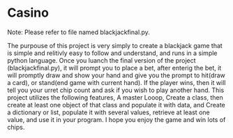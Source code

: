 # Casino
Note: Please refer to file named blackjackfinal.py.

The purpouse of this project is very simply to create a blackjack game that is simple and relitivly easy to follow and understand, and runs in a simple python language.
Once you luanch the final version of the project (blackjackfinal.py), it will prompt you to place a bet, after enterig the bet, it will promptly draw and show your hand and give you the prompt to hit(draw a card), or stand(end game with current hand).
If the player wins, then it will tell you your urret chip count and ask if you wish to play another hand.
This project utilizes the following features, A master Looop, Create a class, then create at least one object of that class and populate it with data, and Create a dictionary or list, populate it with several values, retrieve at least one value, and use it in your program.
I hope you enjoy the game and win lots of chips.
